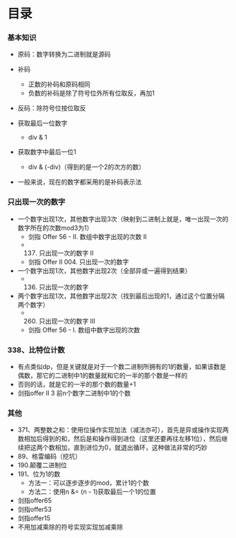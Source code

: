 # 目录

### 基本知识

- 原码：数字转换为二进制就是源码
- 补码
  - 正数的补码和原码相同
  - 负数的补码是除了符号位外所有位取反，再加1
- 反码：除符号位按位取反
- 获取最后一位数字
  - div & 1

- 获取数字中最后一位1
  - div & (-div)（得到的是一个2的次方的数）

- 一般来说，现在的数字都采用的是补码表示法







### 只出现一次的数字

- 一个数字出现1次，其他数字出现3次（映射到二进制上就是，唯一出现一次的数字所在的次数mod3为1）
  - 剑指 Offer 56 - II. 数组中数字出现的次数 II
  - 137. 只出现一次的数字 II
  - 剑指 Offer II 004. 只出现一次的数字 
- 一个数字出现1次，其他数字出现2次（全部异或一遍得到结果）
  - 136. 只出现一次的数字
- 两个数字出现1次，其他数字出现2次（找到最后出现的1，通过这个位置分隔两个数字）
  - 260. 只出现一次的数字 III
  - 剑指 Offer 56 - I. 数组中数字出现的次数







### 338、比特位计数

- 有点类似dp，但是关键就是对于一个数二进制所拥有的1的数量，如果该数是偶数，那它的二进制中1的数量就和它的一半的那个数是一样的
- 否则的话，就是它的一半的那个数的数量+1
- 剑指offer II 3 前n个数字二进制中1的个数







### 其他

- 371、两整数之和：使用位操作实现加法（减法亦可），首先是异或操作实现两数相加后得到的和，然后是和操作得到进位（这里还要再往左移1位），然后继续把这两个数相加，直到进位为0，就退出循环，这种做法非常的巧妙
- 89、格雷编码（挖坑）
- 190.颠覆二进制位
- 191、位为1的数
  - 方法一：可以逐步逐步的mod，累计1的个数
  - 方法二：使用n &= (n - 1)获取最后一个1的位置
- 剑指offer65
- 剑指offer53
- 剑指offer15
- 不用加减乘除的符号实现实现加减乘除
